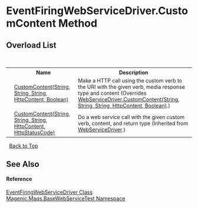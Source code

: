 # EventFiringWebServiceDriver.CustomContent Method 
 


## Overload List
&nbsp;<table><tr><th></th><th>Name</th><th>Description</th></tr><tr><td>![Protected method](media/protmethod.gif "Protected method")</td><td><a href="MAQS_5/WebServices_AUTOGENERATED/EventFiringWebServiceDriver-CustomContent_Method_(String,_String,_String,_HttpContent,_Boolean)">CustomContent(String, String, String, HttpContent, Boolean)</a></td><td>
Make a HTTP call using the custom verb to the URI with the given verb, media response type and content
 (Overrides <a href="MAQS_5/WebServices_AUTOGENERATED/WebServiceDriver-CustomContent_Method_(String,_String,_String,_HttpContent,_Boolean)">WebServiceDriver.CustomContent(String, String, String, HttpContent, Boolean)</a>.)</td></tr><tr><td>![Protected method](media/protmethod.gif "Protected method")</td><td><a href="MAQS_5/WebServices_AUTOGENERATED/WebServiceDriver-CustomContent_Method_(String,_String,_String,_HttpContent,_HttpStatusCode)">CustomContent(String, String, String, HttpContent, HttpStatusCode)</a></td><td>
Do a web service call with the given custom verb, content, and return type
 (Inherited from <a href="MAQS_5/WebServices_AUTOGENERATED/WebServiceDriver_Class">WebServiceDriver</a>.)</td></tr></table>&nbsp;
<a href="#eventfiringwebservicedriver.customcontent-method">Back to Top</a>

## See Also


#### Reference
<a href="MAQS_5/WebServices_AUTOGENERATED/EventFiringWebServiceDriver_Class">EventFiringWebServiceDriver Class</a><br /><a href="MAQS_5/WebServices_AUTOGENERATED/Magenic-Maqs-BaseWebServiceTest_Namespace">Magenic.Maqs.BaseWebServiceTest Namespace</a><br />